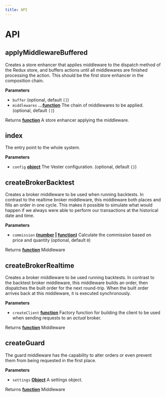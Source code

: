 ```yaml
---
title: API
---
```


# API


## applyMiddlewareBuffered

Creates a store enhancer that applies middleware to the dispatch method
of the Redux store, and buffers actions until all middlewares are finished processing
the action. This should be the first store enhancer in the composition chain.

**Parameters**

-   `buffer`   (optional, default `[]`)
-   `middlewares` **...[function](https://developer.mozilla.org/docs/Web/JavaScript/Reference/Statements/function)** The chain of middlewares to be applied. (optional, default `[]`)

Returns **[function](https://developer.mozilla.org/docs/Web/JavaScript/Reference/Statements/function)** A store enhancer applying the middleware.

## index

The entry point to the whole system.

**Parameters**

-   `config` **[object](https://developer.mozilla.org/docs/Web/JavaScript/Reference/Global_Objects/Object)** The Vester configuration. (optional, default `{}`)

## createBrokerBacktest

Creates a broker middleware to be used when running backtests.
In contrast to the realtime broker middleware, this middleware both places and fills an order
in one cycle. This makes it possible to simulate what would happen if we always were able to
perform our transactions at the historical date and time.

**Parameters**

-   `commission` **([number](https://developer.mozilla.org/docs/Web/JavaScript/Reference/Global_Objects/Number) \| [function](https://developer.mozilla.org/docs/Web/JavaScript/Reference/Statements/function))** Calculate the commission based on price and quantity (optional, default `0`)

Returns **[function](https://developer.mozilla.org/docs/Web/JavaScript/Reference/Statements/function)** Middleware

## createBrokerRealtime

Creates a broker middleware to be used running backtests.
In contrast to the backtest broker middleware, this middleware builds an order, then dispatches
the built order for the next round-trip. When the built order arrives back at this middleware,
it is executed synchronously.

**Parameters**

-   `createClient` **[function](https://developer.mozilla.org/docs/Web/JavaScript/Reference/Statements/function)** Factory function for building the client to be used when sending
                                    requests to an _actual_ broker.

Returns **[function](https://developer.mozilla.org/docs/Web/JavaScript/Reference/Statements/function)** Middleware

## createGuard

The guard middleware has the capability to alter orders or even prevent them from being
requested in the first place.

**Parameters**

-   `settings` **[Object](https://developer.mozilla.org/docs/Web/JavaScript/Reference/Global_Objects/Object)** A settings object.

Returns **[function](https://developer.mozilla.org/docs/Web/JavaScript/Reference/Statements/function)** Middleware
